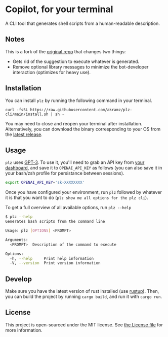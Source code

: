 # Copilot, for your terminal

A CLI tool that generates shell scripts from a human-readable description.

## Notes

This is a fork of the [original repo](https://github.com/m1guelpf/plz-cli) that changes two things:

- Gets rid of the suggestion to execute whatever is generated.
- Remove optional library messages to minimize the bot-developer interaction (optimizes for heavy use).

## Installation

You can install `plz` by running the following command in your terminal.

```
curl -fsSL https://raw.githubusercontent.com/akramz/plz-cli/main/install.sh | sh -
```

You may need to close and reopen your terminal after installation. Alternatively, you can download the binary corresponding to your OS from the [latest release](https://github.com/m1guelpf/plz-cli/releases/latest).

## Usage

`plz` uses [GPT-3](https://beta.openai.com/). To use it, you'll need to grab an API key from [your dashboard](https://beta.openai.com/), and save it to `OPENAI_API_KEY` as follows (you can also save it in your bash/zsh profile for persistance between sessions).

```bash
export OPENAI_API_KEY='sk-XXXXXXXX'
```

Once you have configured your environment, run `plz` followed by whatever it is that you want to do (`plz show me all options for the plz cli`).

To get a full overview of all available options, run `plz --help`

```sh
$ plz --help
Generates bash scripts from the command line

Usage: plz [OPTIONS] <PROMPT>

Arguments:
  <PROMPT>  Description of the command to execute

Options:
  -h, --help     Print help information
  -V, --version  Print version information
```

## Develop

Make sure you have the latest version of rust installed (use [rustup](https://rustup.rs/)). Then, you can build the project by running `cargo build`, and run it with `cargo run`.

## License

This project is open-sourced under the MIT license. See [the License file](LICENSE) for more information.
